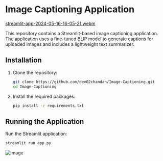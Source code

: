 # Image Captioning Application


[streamlit-app-2024-05-16-16-05-21.webm](https://github.com/dev02chandan/Image-Captioning/assets/73015720/3c10dd68-5b69-4171-8753-bafb2a57fb16)

This repository contains a Streamlit-based image captioning application. The application uses a fine-tuned BLIP model to generate captions for uploaded images and includes a lightweight text summarizer.

## Installation

1. Clone the repository:
    ```bash
    git clone https://github.com/dev02chandan/Image-Captioning.git
    cd Image-Captioning
    ```

2. Install the required packages:
    ```bash
    pip install -r requirements.txt
    ```

## Running the Application

Run the Streamlit application:
```bash
streamlit run app.py
```


![image](https://github.com/dev02chandan/Image-Captioning/assets/73015720/bd35dbde-8cb5-4598-aa9b-50d5a2a33e55)
